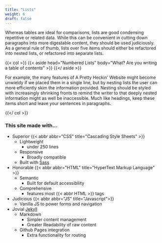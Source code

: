 ```yaml
---
title: "Lists"
weight: 6
draft: false
---
```


Whereas tables are ideal for comparisons, lists are good condensing repetitive or related data. While this
can be convenient in cutting down paragraphs into more digestable content, they should be used
judiciously. As a general rule of thumb, lists over five items should either be refactored into nested
lists, or refactored into separate lists.

{{< col >}}
    {{< aside head="Numbered Lists" body="What? Are you writing a table of contents" >}}
    {{</ aside >}}
    <p>
        For example, the many features of A Pretty Heckin' Website might become unwieldy if we placed them in a
        single line, but by nesting lists the user can more efficiently skim the information provided. Nesting
        should be styled with increasingly shrinking fronts to remind the writer to that deeply nested information
        might as well be inaccessible. Much like headings, keep these items short and leave your sentences in
        paragraphs.
    </p>
{{</ col >}}


### This site made with...

* Superior {{< abbr abbr="CSS" title="Cascading Style Sheets" >}}
    * Lightweight
        * under 250 lines
    * Responsive
        * Broadly compatible 
    * Built with [Sass](https://sass-lang.com/)
* Honorable {{< abbr abbr="HTML" title="HyperText Markup Language" >}}
    * Semantic
        * Built for default accessibility
    * Comprehensive
        * features most {{< abbr HTML >}} tags
* Judicious {{< abbr abbr="JS" title="Javascript">}}
    * Vanilla JS to power forms and navigation
* Jovial [Jekyll](https://jekyllrb.com)
    * Markdown
        * Simpler content management
        * Greater Readability of raw content
    * Github Pages integration
        * Extra functionality for routing
